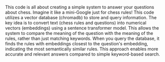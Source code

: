 This code is all about creating a simple system to answer your questions about chess. Imagine it like a mini-Google just for chess rules!
This code utilizes a vector database (chromadb) to store and query information.
The key idea is to convert text (chess rules and questions) into numerical vectors (embeddings) using a sentence transformer model. 
This allows the system to compare the meaning of the question with the meaning of the rules, rather than just matching keywords. When you query the database, it finds the rules with embeddings closest to the question's embedding, indicating the most semantically similar rules. 
This approach enables more accurate and relevant answers compared to simple keyword-based search.

